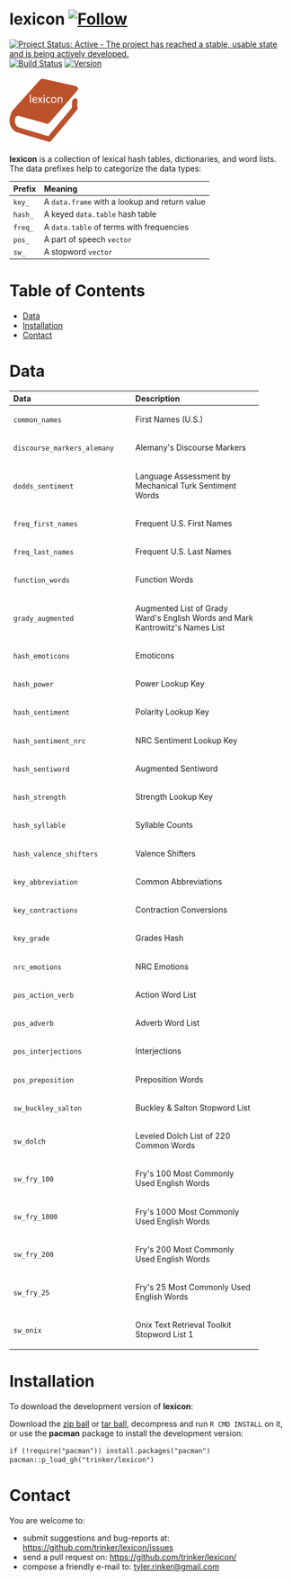 lexicon   [![Follow](https://img.shields.io/twitter/follow/tylerrinker.svg?style=social)](https://twitter.com/intent/follow?screen_name=tylerrinker)
============


[![Project Status: Active - The project has reached a stable, usable
state and is being actively
developed.](http://www.repostatus.org/badges/0.1.0/active.svg)](http://www.repostatus.org/#active)
[![Build
Status](https://travis-ci.org/trinker/lexicon.svg?branch=master)](https://travis-ci.org/trinker/lexicon)
<a href="https://img.shields.io/badge/Version-0.0.1-orange.svg"><img src="https://img.shields.io/badge/Version-0.0.1-orange.svg" alt="Version"/></a>
</p>
<img src="inst/lexicon_logo/r_lexicon.png" width="135" alt="lexicon Logo">

**lexicon** is a collection of lexical hash tables, dictionaries, and
word lists. The data prefixes help to categorize the data types:

<table>
<thead>
<tr class="header">
<th align="left">Prefix</th>
<th align="left">Meaning</th>
</tr>
</thead>
<tbody>
<tr class="odd">
<td align="left"><code>key_</code></td>
<td align="left">A <code>data.frame</code> with a lookup and return value</td>
</tr>
<tr class="even">
<td align="left"><code>hash_</code></td>
<td align="left">A keyed <code>data.table</code> hash table</td>
</tr>
<tr class="odd">
<td align="left"><code>freq_</code></td>
<td align="left">A <code>data.table</code> of terms with frequencies</td>
</tr>
<tr class="even">
<td align="left"><code>pos_</code></td>
<td align="left">A part of speech <code>vector</code></td>
</tr>
<tr class="odd">
<td align="left"><code>sw_</code></td>
<td align="left">A stopword <code>vector</code></td>
</tr>
</tbody>
</table>


Table of Contents
============

-   [Data](#data)
-   [Installation](#installation)
-   [Contact](#contact)

Data
============


<table style="width:88%;">
<colgroup>
<col width="41%" />
<col width="45%" />
</colgroup>
<thead>
<tr class="header">
<th align="left">Data</th>
<th align="left">Description</th>
</tr>
</thead>
<tbody>
<tr class="odd">
<td align="left"><p><code>common_names</code></p></td>
<td align="left"><p>First Names (U.S.)</p></td>
</tr>
<tr class="even">
<td align="left"><p><code>discourse_markers_alemany</code></p></td>
<td align="left"><p>Alemany's Discourse Markers</p></td>
</tr>
<tr class="odd">
<td align="left"><p><code>dodds_sentiment</code></p></td>
<td align="left"><p>Language Assessment by Mechanical Turk Sentiment Words</p></td>
</tr>
<tr class="even">
<td align="left"><p><code>freq_first_names</code></p></td>
<td align="left"><p>Frequent U.S. First Names</p></td>
</tr>
<tr class="odd">
<td align="left"><p><code>freq_last_names</code></p></td>
<td align="left"><p>Frequent U.S. Last Names</p></td>
</tr>
<tr class="even">
<td align="left"><p><code>function_words</code></p></td>
<td align="left"><p>Function Words</p></td>
</tr>
<tr class="odd">
<td align="left"><p><code>grady_augmented</code></p></td>
<td align="left"><p>Augmented List of Grady Ward's English Words and Mark Kantrowitz's Names List</p></td>
</tr>
<tr class="even">
<td align="left"><p><code>hash_emoticons</code></p></td>
<td align="left"><p>Emoticons</p></td>
</tr>
<tr class="odd">
<td align="left"><p><code>hash_power</code></p></td>
<td align="left"><p>Power Lookup Key</p></td>
</tr>
<tr class="even">
<td align="left"><p><code>hash_sentiment</code></p></td>
<td align="left"><p>Polarity Lookup Key</p></td>
</tr>
<tr class="odd">
<td align="left"><p><code>hash_sentiment_nrc</code></p></td>
<td align="left"><p>NRC Sentiment Lookup Key</p></td>
</tr>
<tr class="even">
<td align="left"><p><code>hash_sentiword</code></p></td>
<td align="left"><p>Augmented Sentiword</p></td>
</tr>
<tr class="odd">
<td align="left"><p><code>hash_strength</code></p></td>
<td align="left"><p>Strength Lookup Key</p></td>
</tr>
<tr class="even">
<td align="left"><p><code>hash_syllable</code></p></td>
<td align="left"><p>Syllable Counts</p></td>
</tr>
<tr class="odd">
<td align="left"><p><code>hash_valence_shifters</code></p></td>
<td align="left"><p>Valence Shifters</p></td>
</tr>
<tr class="even">
<td align="left"><p><code>key_abbreviation</code></p></td>
<td align="left"><p>Common Abbreviations</p></td>
</tr>
<tr class="odd">
<td align="left"><p><code>key_contractions</code></p></td>
<td align="left"><p>Contraction Conversions</p></td>
</tr>
<tr class="even">
<td align="left"><p><code>key_grade</code></p></td>
<td align="left"><p>Grades Hash</p></td>
</tr>
<tr class="odd">
<td align="left"><p><code>nrc_emotions</code></p></td>
<td align="left"><p>NRC Emotions</p></td>
</tr>
<tr class="even">
<td align="left"><p><code>pos_action_verb</code></p></td>
<td align="left"><p>Action Word List</p></td>
</tr>
<tr class="odd">
<td align="left"><p><code>pos_adverb</code></p></td>
<td align="left"><p>Adverb Word List</p></td>
</tr>
<tr class="even">
<td align="left"><p><code>pos_interjections</code></p></td>
<td align="left"><p>Interjections</p></td>
</tr>
<tr class="odd">
<td align="left"><p><code>pos_preposition</code></p></td>
<td align="left"><p>Preposition Words</p></td>
</tr>
<tr class="even">
<td align="left"><p><code>sw_buckley_salton</code></p></td>
<td align="left"><p>Buckley &amp; Salton Stopword List</p></td>
</tr>
<tr class="odd">
<td align="left"><p><code>sw_dolch</code></p></td>
<td align="left"><p>Leveled Dolch List of 220 Common Words</p></td>
</tr>
<tr class="even">
<td align="left"><p><code>sw_fry_100</code></p></td>
<td align="left"><p>Fry's 100 Most Commonly Used English Words</p></td>
</tr>
<tr class="odd">
<td align="left"><p><code>sw_fry_1000</code></p></td>
<td align="left"><p>Fry's 1000 Most Commonly Used English Words</p></td>
</tr>
<tr class="even">
<td align="left"><p><code>sw_fry_200</code></p></td>
<td align="left"><p>Fry's 200 Most Commonly Used English Words</p></td>
</tr>
<tr class="odd">
<td align="left"><p><code>sw_fry_25</code></p></td>
<td align="left"><p>Fry's 25 Most Commonly Used English Words</p></td>
</tr>
<tr class="even">
<td align="left"><p><code>sw_onix</code></p></td>
<td align="left"><p>Onix Text Retrieval Toolkit Stopword List 1</p></td>
</tr>
</tbody>
</table>

Installation
============

To download the development version of **lexicon**:

Download the [zip
ball](https://github.com/trinker/lexicon/zipball/master) or [tar
ball](https://github.com/trinker/lexicon/tarball/master), decompress and
run `R CMD INSTALL` on it, or use the **pacman** package to install the
development version:

    if (!require("pacman")) install.packages("pacman")
    pacman::p_load_gh("trinker/lexicon")

Contact
=======

You are welcome to:    
- submit suggestions and bug-reports at: <https://github.com/trinker/lexicon/issues>    
- send a pull request on: <https://github.com/trinker/lexicon/>    
- compose a friendly e-mail to: <tyler.rinker@gmail.com>    